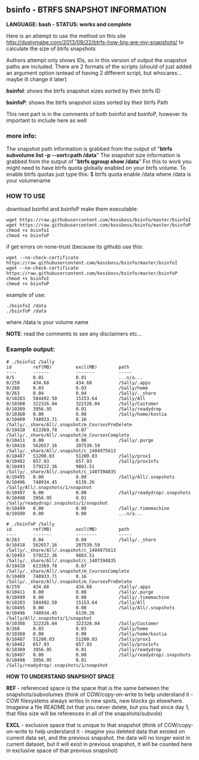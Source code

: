 ## bsinfo - BTRFS SNAPSHOT INFORMATION

**LANGUAGE: bash - STATUS: works and complete**

Here is an attempt to use the method on this site http://dustymabe.com/2013/09/22/btrfs-how-big-are-my-snapshots/ to calculate the size of btrfs snapshots

Authors attempt only shows IDs, so in this version of output the snapshot paths are included. There are 2 formats of the scripts (should of just added an argument option isntead of having 2 different script, but whocares... maybe ill change it later)

**bsinfoI**: shows the btrfs snapshot sizes sorted by their btrfs ID

**bsinfoP**: shows the btrfs snapshot sizes sorted by their btrfs Path

This next part is in the comments of both bsinfoI and bsinfoP, however its important to include here as well

### more info:
The snapshot path information is grabbed from the output of "**btrfs subvolume list -p --sort=path /data**"
The snapshot size information is grabbed from the output of "**btrfs qgroup show /data**"
For this to work you might need to have btrfs quota globally enabled on your btrfs volume.
To enable btrfs quotas just type this:
$ btrfs quota enable /data
where /data is your volumename

### HOW TO USE

download bsinfoI and bsinfoP
make them executable:

    wget https://raw.githubusercontent.com/kossboss/bsinfo/master/bsinfoI
    wget https://raw.githubusercontent.com/kossboss/bsinfo/master/bsinfoP
    chmod +x bsinfoI
    chmod +x bsinfoP

if get errors on none-trust (because its github) use this:

    wget --no-check-certificate https://raw.githubusercontent.com/kossboss/bsinfo/master/bsinfoI
    wget --no-check-certificate https://raw.githubusercontent.com/kossboss/bsinfo/master/bsinfoP
    chmod +x bsinfoI
    chmod +x bsinfoP
    
example of use:

    ./bsinfoI /data
    ./bsinfoP /data

where /data is your volume name

**NOTE**: read the comments to see any disclaimers etc...

### Example output:

    # ./bsinfoI /Sally
    id        ref(MB)         excl(MB)        path
    ----      ------          -------         -----
    0/5       0.01            0.01            ...n/a...
    0/259     434.68          434.68          /Sally/.apps
    0/260     0.03            0.03            /Sally/home
    0/263     0.04            0.04            /Sally/._share
    0/10283   584492.50       15153.64        /Sally/All
    0/10308   322326.04       322326.04       /Sally/Customer
    0/10309   3956.95         0.01            /Sally/readydrop
    0/10360   0.00            0.00            /Sally/home/kostia
    0/10409   748933.71       0.16                /Sally/._share/All/.snapshot/m_CoursesPreDelete
    0/10410   613369.78       0.07            /Sally/._share/All/.snapshot/m_CoursesComplete
    0/10411   0.00            0.00            /Sally/.purge
    0/10418   562657.16       207539.59       /Sally/._share/All/.snapshot/c_1404975613
    0/10487   51200.03        51200.03        /Sally/prox1
    0/10492   657.93          657.93          /Sally/prox1nfs
    0/10493   579222.36       9883.51         /Sally/._share/All/.snapshot/c_1407394835
    0/10495   0.00            0.00            /Sally/All/.snapshots
    0/10496   748934.45       6139.26         /Sally/All/.snapshots/1/snapshot
    0/10497   0.00            0.00            /Sally/readydrop/.snapshots
    0/10498   3956.95         0.01            /Sally/readydrop/.snapshots/1/snapshot
    0/10499   0.00            0.00            /Sally/.timemachine
    0/10500   0.00            0.00            ...n/a...

    # ./bsinfoP /Sally
    id        ref(MB)         excl(MB)        path
    ----      -------         --------        -----
    0/263     0.04            0.04            /Sally/._share
    0/10418   562657.16       207539.59       /Sally/._share/All/.snapshot/c_1404975613
    0/10493   579222.36       9883.51         /Sally/._share/All/.snapshot/c_1407394835
    0/10410   613369.78       0.07            /Sally/._share/All/.snapshot/m_CoursesComplete
    0/10409   748933.71       0.16            /Sally/._share/All/.snapshot/m_CoursesPreDelete
    0/259     434.68          434.68          /Sally/.apps
    0/10411   0.00            0.00            /Sally/.purge
    0/10499   0.00            0.00            /Sally/.timemachine
    0/10283   584492.50       15153.64        /Sally/All
    0/10495   0.00            0.00            /Sally/All/.snapshots
    0/10496   748934.45       6139.26         /Sally/All/.snapshots/1/snapshot
    0/10308   322326.04       322326.04       /Sally/Customer
    0/260     0.03            0.03            /Sally/home
    0/10360   0.00            0.00            /Sally/home/kostia
    0/10487   51200.03        51200.03        /Sally/prox1
    0/10492   657.93          657.93          /Sally/prox1nfs
    0/10309   3956.95         0.01            /Sally/readydrop
    0/10497   0.00            0.00            /Sally/readydrop/.snapshots
    0/10498   3956.95         0.01            /Sally/readydrop/.snapshots/1/snapshot

**HOW TO UNDERSTAND SNAPSHOT SPACE**

**REF** - referenced space is the space that is the same between the snapshots/subvolumes (think of COW/copy-on-write to help understand it - COW filesystems always writes in new spots, new blocks go elsewhere. Imageine a file README.txt that you never delete, but you had since day 1, that files size will be references in all of the snapshots/subvols)

**EXCL** - exclusive space that is unique to that snapshot (think of COW/copy-on-write to help understand it - imagine you deleted data that existed on current data set, and the previous snapshot, the data will no longer exist in current dataset, but it will exist in previous snapshot, it will be counted here in exclusive space of that previous snapshot)

